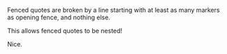 >>>>>>
Fenced quotes are broken by a line starting
with at least as many markers as opening fence,
and nothing else.
>>>>
This allows fenced quotes to be nested!
>>>>
Nice.
>>>>>>
